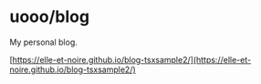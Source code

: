 # uooo/blog

My personal blog.

[https://elle-et-noire.github.io/blog-tsxsample2/](https://elle-et-noire.github.io/blog-tsxsample2/)

